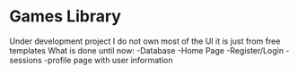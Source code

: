 # Games Library
Under development project
I do not own most of the UI it is just from free templates
What is done until now:
-Database
-Home Page
-Register/Login
-sessions
-profile page with user information
